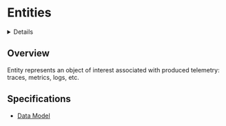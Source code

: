 <!--- Hugo front matter used to generate the website version of this page:
path_base_for_github_subdir:
  from: tmp/otel/specification/entities/_index.md
  to: entities/README.md
--->

# Entities

 <details>
 <sumamry>Table of Contents</summary>

<!-- toc -->

- [Overview](#overview)
- [Specifications](#specifications)

<!-- tocstop -->

</details>

## Overview

Entity represents an object of interest associated with produced telemetry: traces, metrics, logs, etc.

## Specifications

- [Data Model](./data-model.md)